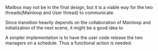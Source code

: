 Mailbox may not be in the final design, but it is a viable way for the two threads(Mainloop and User thread) to communicate. 

Since transition heavily depends on the collaboration of Mainloop and initialization of the next scene, it might be a good idea to 

A simpler implementation is to have the user code release the two managers on a schedule. Thus a functional action is needed. 
